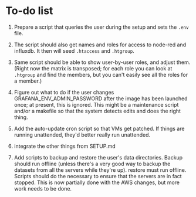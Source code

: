 # To-do list

1. Prepare a script that queries the user during the setup and sets the `.env` file.

2. The script should also get names and roles for access to node-red and influxdb. It then will seed `.htaccess` and `.htgroup`.

3. Same script should be able to show user-by-user roles, and adjust them. (Right now the matrix is transposed; for each role you can look at `.htgroup` and find the members, but you can't easily see all the roles for a member.)

4. Figure out what to do if the user changes GRAFANA\_ENV\_ADMIN\_PASSWORD after the image has been launched once; at present, this is ignored. This might be a maintenance script and/or a makefile so that the system detects edits and does the right thing.

5. Add the auto-update cron script so that VMs get patched. If things are running unattended, they'd better really run unattended.

6. integrate the other things from SETUP.md

7. Add scripts to backup and restore the user's data directories. Backup should run offline (unless there's a very good way to backup the datasets from all the servers while they're up). restore must run offline. Scripts should do the necessary to ensure that the servers are in fact stopped.  This is now partially done with the AWS changes, but more work needs to be done.
